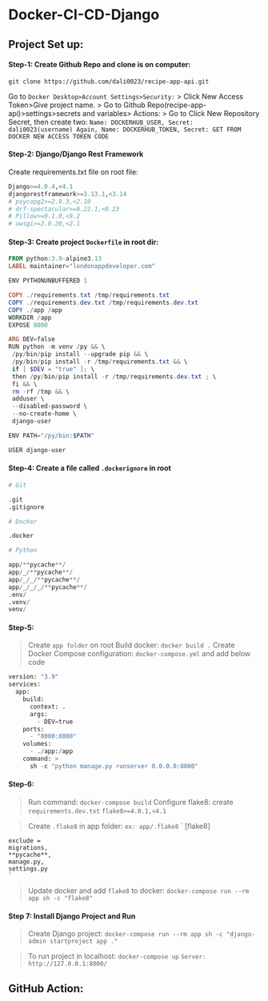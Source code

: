 # Docker-CI-CD-Django

## Project Set up:

#### Step-1: Create Github Repo and clone is on computer:

`git clone https://github.com/dali0023/recipe-app-api.git`

Go to `Docker Desktop>Account Settings>Security:` > Click New Access Token>Give project name. > Go to Github Repo(recipe-app-api)>settings>secrets and variables> Actions: > Go to Click New Repository Secret, then create two:
`Name: DOCKERHUB_USER, Secret: dali0023(username)
    Again, Name: DOCKERHUB_TOKEN, Secret: GET FROM DOCKER NEW ACCESS TOKEN CODE`

#### Step-2: Django/Django Rest Framework

Create requirements.txt file on root file:

```python
Django>=4.0.4,<4.1
djangorestframework>=3.13.1,<3.14
# psycopg2>=2.9.3,<2.10
# drf-spectacular>=0.22.1,<0.23
# Pillow>=9.1.0,<9.2
# uwsgi>=2.0.20,<2.1
```

#### Step-3: Create project `Dockerfile` in root dir:

```powershell
FROM python:3.9-alpine3.13
LABEL maintainer="londonappdeveloper.com"

ENV PYTHONUNBUFFERED 1

COPY ./requirements.txt /tmp/requirements.txt
COPY ./requirements.dev.txt /tmp/requirements.dev.txt
COPY ./app /app
WORKDIR /app
EXPOSE 8000

ARG DEV=false
RUN python -m venv /py && \
 /py/bin/pip install --upgrade pip && \
 /py/bin/pip install -r /tmp/requirements.txt && \
 if [ $DEV = "true" ]; \
 then /py/bin/pip install -r /tmp/requirements.dev.txt ; \
 fi && \
 rm -rf /tmp && \
 adduser \
 --disabled-password \
 --no-create-home \
 django-user

ENV PATH="/py/bin:$PATH"

USER django-user
```

#### Step-4: Create a file called `.dockerignore` in root

``` python
# Git

.git
.gitignore

# Docker

.docker

# Python

app/**pycache**/
app/_/**pycache**/
app/_/_/**pycache**/
app/_/_/_/**pycache**/
.env/
.venv/
venv/
```

#### Step-5:

> Create `app folder` on root
> Build docker: `docker build .`
> Create Docker Compose configuration: `docker-compose.yml` and add below code

```python
version: "3.9"
services:
  app:
    build:
      context: .
      args:
        - DEV=true
    ports:
      - "8000:8000"
    volumes:
      - ./app:/app
    command: >
      sh -c "python manage.py runserver 0.0.0.0:8000"
```

#### Step-6:

> Run command: `docker-compose build`
> Configure flake8: create `requirements.dev.txt`
> `flake8>=4.0.1,<4.1`

> Create `.flake8` in app folder: `ex: app/.flake8`
> `
> [flake8]

    exclude =
    migrations,
    **pycache**,
    manage.py,
    settings.py
    `

> Update docker and add `flake8` to docker:
> `docker-compose run --rm app sh -c "flake8"`

#### Step 7: Install Django Project and Run

> Create Django project:
> `docker-compose run --rm app sh -c "django-admin startproject app ."`

> To run project in localhost: `docker-compose up`
> `Server: http://127.0.0.1:8000/`


## GitHub Action:
